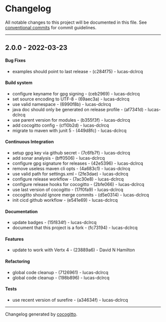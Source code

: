 # Changelog
All notable changes to this project will be documented in this file. See [conventional commits](https://www.conventionalcommits.org/) for commit guidelines.

- - -
## 2.0.0 - 2022-03-23
#### Bug Fixes
- examples should point to last release - (c284f75) - lucas-dclrcq
#### Build system
- configure keyname for gpg signing - (ceb2969) - lucas-dclrcq
- set source encoding to UTF-8 - (69aec3a) - lucas-dclrcq
- use valid namespace - (6990f8b) - lucas-dclrcq
- java doc should only be generated on release profile - (af7341d) - lucas-dclrcq
- use parent version for modules - (b355f3f) - lucas-dclrcq
- add cocogitto config - (cf10b2d) - lucas-dclrcq
- migrate to maven with junit 5 - (449d8fc) - lucas-dclrcq
#### Continuous Integration
- setup gpg key via github secret - (7c6fb7f) - lucas-dclrcq
- add sonar analysis - (bff0506) - lucas-dclrcq
- configure gpg signature for releases - (42e5396) - lucas-dclrcq
- remove useless maven cli opts - (4a683c1) - lucas-dclrcq
- use valid path for settings.xml - (2fe3dae) - lucas-dclrcq
- configure release workflow - (7ac30e8) - lucas-dclrcq
- configure release hooks for cocogitto - (2bfe066) - lucas-dclrcq
- use last version of cocogitto - (17f0fa9) - lucas-dclrcq
- cocogitto should ignore merge commits - (d5e0314) - lucas-dclrcq
- init cicd github workflow - (e541e69) - lucas-dclrcq
#### Documentation
- update badges - (15f834f) - lucas-dclrcq
- document that this project is a fork - (fc73194) - lucas-dclrcq
#### Features
- update to work with Vertx 4 - (23889a6) - David N Hamilton
#### Refactoring
- global code cleanup - (7126961) - lucas-dclrcq
- global code cleanup - (198b896) - lucas-dclrcq
#### Tests
- use recent version of surefire - (a34634f) - lucas-dclrcq
- - -

Changelog generated by [cocogitto](https://github.com/cocogitto/cocogitto).